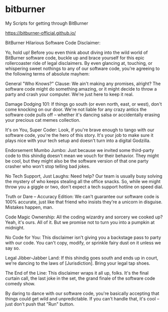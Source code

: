 # bitburner
My Scripts for getting through BitBurner

https://bitburner-official.github.io/


BitBurner Hilarious Software Code Disclaimer:

Yo, hold up! Before you even think about diving into the wild world of BitBurner software code, buckle up and brace yourself for this epic rollercoaster ride of legal disclaimers. By even glancing at, touching, or whispering sweet nothings to any of our software code, you're agreeing to the following terms of absolute mayhem:

General "Who Knows?" Clause:
We ain't making any promises, alright? The software code might do something amazing, or it might decide to throw a party and crash your computer. We're just here to keep it real.

Damage Dodging 101:
If things go south (or even north, east, or west), don't come knocking on our door. We're not liable for any crazy antics the software code pulls off – whether it's dancing salsa or accidentally erasing your precious cat memes collection.

It's on You, Super Coder:
Look, if you're brave enough to tango with our software code, you're the hero of this story. It's your job to make sure it plays nice with your tech setup and doesn't turn into a digital Godzilla.

Endorsement Mumbo Jumbo:
Just because we invited some third-party code to this shindig doesn't mean we vouch for their behavior. They might be cool, but they might also be the software version of that one party crasher who won't stop telling bad jokes.

No Tech Support, Just Laughs:
Need help? Our team is usually busy solving the mystery of who keeps stealing all the office snacks. So, while we might throw you a giggle or two, don't expect a tech support hotline on speed dial.

Truth or Dare – Accuracy Edition:
We can't guarantee our software code is 100% accurate, just like that friend who insists they're a unicorn in disguise. Mistakes happen, man.

Code Magic Ownership:
All the coding wizardry and sorcery we cooked up? Yeah, it's ours. All of it. But we promise not to turn you into a pumpkin at midnight.

No Code for You:
This disclaimer isn't giving you a backstage pass to party with our code. You can't copy, modify, or sprinkle fairy dust on it unless we say so.

Legal Jibber-Jabber Land:
If this shindig goes south and ends up in court, we're dancing to the laws of [Jurisdiction]. Bring your legal tap shoes.

The End of the Line:
This disclaimer wraps it all up, folks. It's the final curtain call, the last joke in the set, the grand finale of the software code comedy show.

By daring to dance with our software code, you're basically accepting that things could get wild and unpredictable. If you can't handle that, it's cool – just don't push that "Run" button.